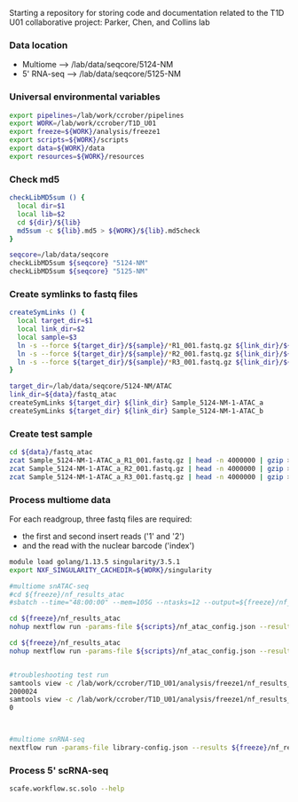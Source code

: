 
Starting a repository for storing code and documentation related to the T1D U01
collaborative project: Parker, Chen, and Collins lab

### Data location
* Multiome --> /lab/data/seqcore/5124-NM
* 5' RNA-seq --> /lab/data/seqcore/5125-NM


### Universal environmental variables
```bash
export pipelines=/lab/work/ccrober/pipelines
export WORK=/lab/work/ccrober/T1D_U01
export freeze=${WORK}/analysis/freeze1
export scripts=${WORK}/scripts
export data=${WORK}/data
export resources=${WORK}/resources
```


### Check md5
```bash
checkLibMD5sum () {
  local dir=$1
  local lib=$2
  cd ${dir}/${lib}
  md5sum -c ${lib}.md5 > ${WORK}/${lib}.md5check
}

seqcore=/lab/data/seqcore
checkLibMD5sum ${seqcore} "5124-NM"
checkLibMD5sum ${seqcore} "5125-NM"
```


### Create symlinks to fastq files
```bash
createSymLinks () {
  local target_dir=$1
  local link_dir=$2
  local sample=$3
  ln -s --force ${target_dir}/${sample}/*R1_001.fastq.gz ${link_dir}/${sample}_R1_001.fastq.gz
  ln -s --force ${target_dir}/${sample}/*R2_001.fastq.gz ${link_dir}/${sample}_R2_001.fastq.gz
  ln -s --force ${target_dir}/${sample}/*R3_001.fastq.gz ${link_dir}/${sample}_R3_001.fastq.gz
}

target_dir=/lab/data/seqcore/5124-NM/ATAC
link_dir=${data}/fastq_atac
createSymLinks ${target_dir} ${link_dir} Sample_5124-NM-1-ATAC_a
createSymLinks ${target_dir} ${link_dir} Sample_5124-NM-1-ATAC_b
```

### Create test sample
```bash
cd ${data}/fastq_atac
zcat Sample_5124-NM-1-ATAC_a_R1_001.fastq.gz | head -n 4000000 | gzip > Sample_test_R1_001.fastq.gz
zcat Sample_5124-NM-1-ATAC_a_R2_001.fastq.gz | head -n 4000000 | gzip > Sample_test_R2_001.fastq.gz
zcat Sample_5124-NM-1-ATAC_a_R3_001.fastq.gz | head -n 4000000 | gzip > Sample_test_R3_001.fastq.gz
```


### Process multiome data
For each readgroup, three fastq files are required:
* the first and second insert reads ('1' and '2')
* and the read with the nuclear barcode ('index')

```bash
module load golang/1.13.5 singularity/3.5.1
export NXF_SINGULARITY_CACHEDIR=${WORK}/singularity

#multiome snATAC-seq
#cd ${freeze}/nf_results_atac
#sbatch --time="48:00:00" --mem=105G --ntasks=12 --output=${freeze}/nf_results_atac/run_nf_atac.log --wrap="nextflow run -params-file ${scripts}/nf_atac_config.json --results ${freeze}/nf_results_atac ${pipelines}/snATACseq-NextFlow/main.nf"

cd ${freeze}/nf_results_atac
nohup nextflow run -params-file ${scripts}/nf_atac_config.json --results ${freeze}/nf_results_atac ${pipelines}/snATACseq-NextFlow/main.nf

cd ${freeze}/nf_results_atac
nohup nextflow run -params-file ${scripts}/nf_atac_config.json --results ${freeze}/nf_results_atac ${pipelines}/snATACseq-NextFlow/main.nf -resume


#troubleshooting test run
samtools view -c /lab/work/ccrober/T1D_U01/analysis/freeze1/nf_results_atac/work/20/6e24a3880ba63d21b85f5c7c346ce8/Sample_test-L001-hg38.bam
2000024
samtools view -c /lab/work/ccrober/T1D_U01/analysis/freeze1/nf_results_atac/work/06/4fcf1add3565c0d2b7a3be2442b17a/Sample_test-hg38.pruned.bam
0



#multiome snRNA-seq
nextflow run -params-file library-config.json --results ${freeze}/nf_results_rna ${pipelines}/snRNAseq-NextFlow/main.nf
```


### Process 5' scRNA-seq
```bash
scafe.workflow.sc.solo --help
```
